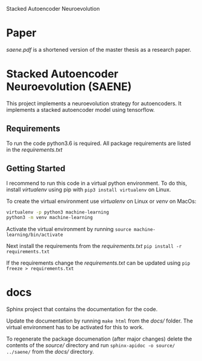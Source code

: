 Stacked Autoencoder Neuroevolution

# Paper
*saene.pdf* is a shortened version of the master thesis as a research paper.

# Stacked Autoencoder Neuroevolution (SAENE)
This project implements a neuroevolution strategy for autoencoders. It
implements a stacked autoencoder model using tensorflow.

## Requirements
To run the code python3.6 is required. All package requirements are listed in
the *requirements.txt*

## Getting Started
I recommend to run this code in a virtual python environment. To do this,
install *virtualenv* using pip with `pip3 install virtualenv` on Linux.

To create the virtual environment use *virtualenv* on Linux or *venv* on
MacOs:

```bash
virtualenv -p python3 machine-learning
python3 -m venv machine-learning
```

Activate the virtual environment by running `source
machine-learning/bin/activate`

Next install the requirements from the *requirements.txt*
`pip install -r requirements.txt`

If the requirements change the *requirements.txt* can be updated using
`pip freeze > requirements.txt`

# docs
Sphinx project that contains the documentation for the code.

Update the documentation by running `make html` from the *docs/* folder. The
virtual environment has to be activated for this to work.

To regenerate the package documenation (after major changes) delete the
contents of the *source/* directory and run `sphinx-apidoc -o source/ ../saene/`
from the *docs/* directory.

